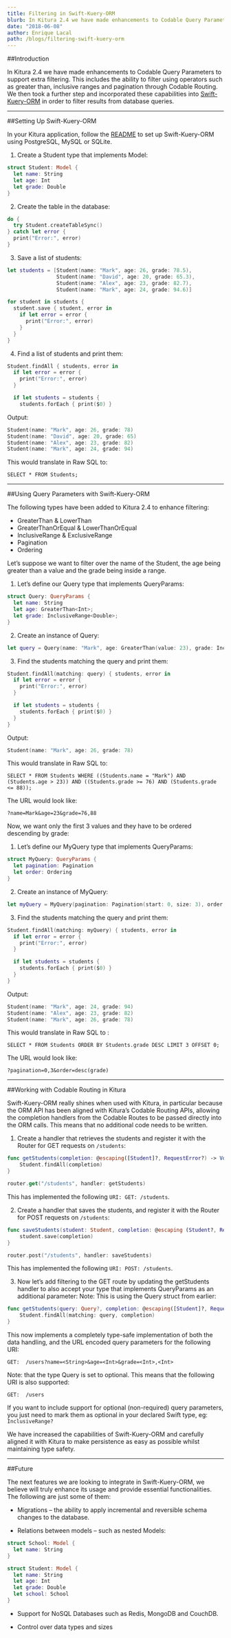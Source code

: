 ```yaml
---
title: Filtering in Swift-Kuery-ORM
blurb: In Kitura 2.4 we have made enhancements to Codable Query Parameters to support extra filtering
date: "2018-06-08"
author: Enrique Lacal
path: /blogs/filtering-swift-kuery-orm
---
```


##Introduction

In Kitura 2.4 we have made enhancements to Codable Query Parameters to support extra filtering. This includes the ability to filter using operators such as greater than, inclusive ranges and pagination through Codable Routing. We then took a further step and incorporated these capabilities into [Swift-Kuery-ORM](https://github.com/Kitura-Next/Swift-Kuery-ORM) in order to filter results from database queries.

---

##Setting Up Swift-Kuery-ORM

In your Kitura application, follow the [README](https://github.com/Kitura-Next/Swift-Kuery-ORM/blob/master/README.md) to set up Swift-Kuery-ORM using PostgreSQL, MySQL or SQLite.

1. Create a Student type that implements Model:
```swift
struct Student: Model {
  let name: String
  let age: Int
  let grade: Double
}
```

2. Create the table in the database:
```swift
do {
  try Student.createTableSync()
} catch let error {
  print("Error:", error)
}
```

3. Save a list of students:
```swift
let students = [Student(name: "Mark", age: 26, grade: 78.5),
                Student(name: "David", age: 20, grade: 65.3),
                Student(name: "Alex", age: 23, grade: 82.7),
                Student(name: "Mark", age: 24, grade: 94.6)]

for student in students {
  student.save { student, error in
    if let error = error {
      print("Error:", error)
    }
  }
}
```

4. Find a list of students and print them:

```swift
Student.findAll { students, error in
  if let error = error {
    print("Error:", error)    
  }

  if let students = students {
    students.forEach { print($0) }
```

Output:

```swift
Student(name: "Mark", age: 26, grade: 78)
Student(name: "David", age: 20, grade: 65)
Student(name: "Alex", age: 23, grade: 82)
Student(name: "Mark", age: 24, grade: 94)
```

This would translate in Raw SQL to:

```
SELECT * FROM Students;
```

---

##Using Query Parameters with Swift-Kuery-ORM

The following types have been added to Kitura 2.4 to enhance filtering:

- GreaterThan & LowerThan
- GreaterThanOrEqual & LowerThanOrEqual
- InclusiveRange & ExclusiveRange
- Pagination
- Ordering

Let’s suppose we want to filter over the name of the Student, the age being greater than a value and the grade being inside a range.

1. Let’s define our Query type that implements QueryParams:
```swift
struct Query: QueryParams {
  let name: String
  let age: GreaterThan<Int>;
  let grade: InclusiveRange<Double>;
}
```

2. Create an instance of Query:
```swift
let query = Query(name: "Mark", age: GreaterThan(value: 23), grade: InclusiveRange(start: 76, end: 88))
```

3. Find the students matching the query and print them:

```swift
Student.findAll(matching: query) { students, error in
  if let error = error {
    print("Error:", error)    
  }

  if let students = students {
    students.forEach { print($0) }
  }
}
```

Output:

```swift
Student(name: "Mark", age: 26, grade: 78)
```

This would translate in Raw SQL to:

```
SELECT * FROM Students WHERE ((Students.name = "Mark") AND (Students.age > 23)) AND ((Students.grade >= 76) AND (Students.grade <= 88));
```

The URL would look like:

```
?name=Mark&age=23&grade=76,88
```

Now, we want only the first 3 values and they have to be ordered descending by grade:

1. Let’s define our MyQuery type that implements QueryParams:
```swift
struct MyQuery: QueryParams {
  let pagination: Pagination
  let order: Ordering
}
```

2. Create an instance of MyQuery:
```swift
let myQuery = MyQuery(pagination: Pagination(start: 0, size: 3), order: Ordering(by: .desc("grade")))
```

3. Find the students matching the query and print them:
```swift
Student.findAll(matching: myQuery) { students, error in
  if let error = error {
    print("Error:", error)    
  }

  if let students = students {
    students.forEach { print($0) }
  }
}
```

Output:

```swift
Student(name: "Mark", age: 24, grade: 94)
Student(name: "Alex", age: 23, grade: 82)
Student(name: "Mark", age: 26, grade: 78)
```

This would translate in Raw SQL to :

```
SELECT * FROM Students ORDER BY Students.grade DESC LIMIT 3 OFFSET 0;
```

The URL would look like:

```
?pagination=0,3&order=desc(grade)
```

---

##Working with Codable Routing in Kitura

Swift-Kuery-ORM really shines when used with Kitura, in particular because the ORM API has been aligned with Kitura’s Codable Routing APIs, allowing the completion handlers from the Codable Routes to be passed directly into the ORM calls. This means that no additional code needs to be written.

1. Create a handler that retrieves the students and register it with the Router for GET requests on `/students`:

```swift
func getStudents(completion: @escaping([Student]?, RequestError?) -> Void) -> Void {
    Student.findAll(completion)
}

router.get("/students", handler: getStudents)
```

This has implemented the following `URI: GET: /students`.

2. Create a handler that saves the students, and register it with the Router for POST requests on `/students`:

```swift
func saveStudents(student: Student, completion: @escaping (Student?, RequestError?) -> Void) -> Void {
    student.save(completion)
}

router.post("/students", handler: saveStudents)
```

This has implemented the following `URI: POST: /students`.

3. Now let’s add filtering to the GET route by updating the getStudents handler to also accept your type that implements QueryParams as an additional parameter:
Note: This is using the Query struct from earlier:

```swift
func getStudents(query: Query?, completion: @escaping([Student]?, RequestError?) -> Void) -> Void {
    Student.findAll(matching: query, completion)
}
```

This now implements a completely type-safe implementation of both the data handling, and the URL encoded query parameters for the following URI:

```
GET:  /users?name=<String>&age=<Int>&grade=<Int>,<Int>
```

Note: that the type Query is set to optional. This means that the following URI is also supported:

```
GET:  /users
```

If you want to include support for optional (non-required) query parameters, you just need to mark them as optional in your declared Swift type, eg: `InclusiveRange?`

We have increased the capabilities of Swift-Kuery-ORM and carefully aligned it with Kitura to make persistence as easy as possible whilst maintaining type safety.

---

##Future

The next features we are looking to integrate in Swift-Kuery-ORM, we believe will truly enhance its usage and provide essential functionalities. The following are just some of them:

- Migrations – the ability to apply incremental and reversible schema changes to the database.

- Relations between models – such as nested Models:

```swift
struct School: Model {
  let name: String
}

struct Student: Model {
  let name: String
  let age: Int
  let grade: Double
  let school: School
}
```

- Support for NoSQL Databases such as Redis, MongoDB and CouchDB.

- Control over data types and sizes

